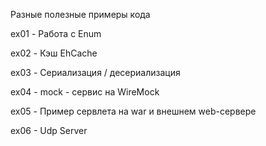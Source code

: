 Разные полезные примеры кода

ex01 - Работа с Enum

ex02 - Кэш EhCache

ex03 - Сериализация / десериализация

ex04 - mock - сервис на WireMock

ex05 - Пример сервлета на war и внешнем web-сервере

ex06 - Udp Server
